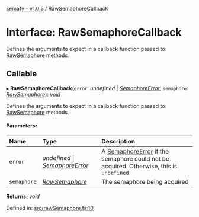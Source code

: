 [semafy - v1.0.5](../README.md) / RawSemaphoreCallback

# Interface: RawSemaphoreCallback

Defines the arguments to expect in a callback function passed to [RawSemaphore](../classes/rawsemaphore.md) methods.

## Callable

▸ **RawSemaphoreCallback**(`error`: *undefined* \| [*SemaphoreError*](../classes/semaphoreerror.md), `semaphore`: [*RawSemaphore*](../classes/rawsemaphore.md)): *void*

Defines the arguments to expect in a callback function passed to [RawSemaphore](../classes/rawsemaphore.md) methods.

#### Parameters:

| Name | Type | Description |
| :------ | :------ | :------ |
| `error` | *undefined* \| [*SemaphoreError*](../classes/semaphoreerror.md) | A [SemaphoreError](../classes/semaphoreerror.md) if the semaphore could not be acquired. Otherwise, this is `undefined` |
| `semaphore` | [*RawSemaphore*](../classes/rawsemaphore.md) | The semaphore being acquired |

**Returns:** *void*

Defined in: [src/rawSemaphore.ts:10](https://github.com/havelessbemore/semafy/blob/0d52aa3/src/rawSemaphore.ts#L10)
